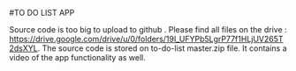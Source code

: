 #TO DO LIST APP 

Source code is too big to upload to github . Please find all files on the drive : https://drive.google.com/drive/u/0/folders/19I_UFYPb5LgrP77f1HLjUV265T2dsXYL. The source code is stored on to-do-list master.zip file. It contains a video of the app functionality as well.
